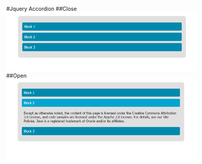 #Jquery Accordion
##Close
![](https://github.com/beatsyxa/accordion/blob/master/screen.png)
##Open
![](https://github.com/beatsyxa/accordion/blob/master/screen1.png)

